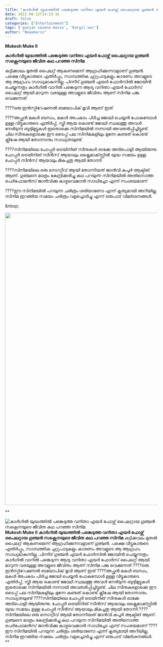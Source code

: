 ```yaml
---
title: "കാർഗിൽ യുദ്ധത്തിൽ പങ്കെടുത്ത വനിതാ എയർ ഫോഴ്സ് പൈലറ്റായ ഗുഞ്ചൻ സക്സെനയുടെ ജീവിത കഥ പറഞ്ഞ സിനിമ"
date: 2022-08-12T14:33:16
draft: false
categories: ["Entertainment"]
tags: ['gunjan saxena movie', 'Kargil war']
author: "Beaumaris"
---
```


<strong>Mukesh Muke II</strong>

<strong>കാർഗിൽ യുദ്ധത്തിൽ പങ്കെടുത്ത വനിതാ എയർ ഫോഴ്സ് പൈലറ്റായ ഗുഞ്ചൻ സക്സെനയുടെ ജീവിത കഥ പറഞ്ഞ സിനിമ</strong>

കുട്ടിക്കാലം മുതൽ പൈലറ്റ് ആകണമെന്ന് ആഗ്രഹിക്കുന്നവളാണ് ഗുഞ്ചൻ. പക്ഷെ വീട്ടുകാരുടെ എതിർപ്പും, സാമ്പത്തിക ചുറ്റുപാടുകളും കാരണം അവളുടെ ആ ആഗ്രഹം സാധ്യമാകുന്നില്ല .പിന്നീട് ഗുഞ്ചൻ എയർ ഫോർസിൽ ജോയിൻ ചെയ്യുന്നതും കാർഗിൽ വാറിൽ പങ്കെടുന്ന ആദ്യ വനിതാ എയർ ഫോർസ് പൈലറ്റ് ആയി മാറുന്ന വരയുള്ള അവളുടെ ജീവിതം ആണ് സിനിമ പങ്കു വെക്കുന്നത്

????ഒരു ഇൻസ്പിറേഷണൽ ബയോപിക് മൂവി ആണ് ഇത്

????അച്ഛൻ മകൾ ബന്ധം, മകൾ അപകടം പിടിച്ച ജോലി ചെയ്യൻ പോകുമ്പോൾ ഉള്ള വീട്ടുകാരുടെ എതിർപ്പ്, സ്ത്രീ ആയ കൊണ്ട് ജോലി സ്ഥലത്തു അവൾ നേരിടുന്ന ബുദ്ദിമുട്ടുകൾ ഇതൊക്കെ സിനിമയിൽ നന്നായി അവതരിപ്പിച്ചിട്ടുണ്ട്. ചില സീനുകളൊക്കെ ഈ ടൈപ്പ് പല സിനിമകളിലും മുന്നേ കണ്ടത് കൊണ്ട് ക്ലീഷേ ആയി തോന്നാനും സാധ്യതയുണ്ട്

????സിനിമയിലെ ചോപ്പർ ട്രെയിനിങ് സീനുകൾ ഓക്കേ അടിപൊളി ആയിരുന്നു. ചോപ്പർ ട്രെയിനിങ് സീൻസ് ആയാലും ക്ലൈമാക്സ്സിൽ യുദ്ധ സമയം ഉള്ള ചോപ്പർ സീൻസ് ആയാലും മികച്ചതു ആയി തോന്നി

????സിനിമയിലെ ഒരു നെഗറ്റീവ് ആയി തോന്നിയത് ജാൻവി കപൂർ ആക്ടിങ് ആണ്. ഗുഞ്ചനെ മാത്രം കേന്ദ്രിക്കരിച്ചു കഥ പറയുന്ന സിനിമയിൽ അതിനൊത്ത പെർഫോമൻസ് ജാൻവിക്കു കാഴ്ചവെക്കാൻ സാധിച്ചോ എന്ന് സംശയമാണ്

????ഈ സിനിമയിൽ പറയുന്ന ചരിത്രം ശരിയാണോ എന്ന് കൃത്യമായി അറിയില്ല. സിനിമ ഇറങ്ങിയ സമയം ചരിത്രം വളച്ചൊടിച്ചു എന്ന് ഒരുപാട് വിമർശനങ്ങൾ.

&amp;nbsp;

<img class="size-full wp-image-346476 aligncenter" src="https://cdn.boolokam.com/articles/2022/08/wwf.jpg" alt="" width="768" height="960" />

**


![കാർഗിൽ യുദ്ധത്തിൽ പങ്കെടുത്ത വനിതാ എയർ ഫോഴ്സ് പൈലറ്റായ ഗുഞ്ചൻ സക്സെനയുടെ ജീവിത കഥ പറഞ്ഞ സിനിമ](https://cdn.boolokam.com/articles/2022/08/wwf.jpg)**Mukesh Muke II** **കാർഗിൽ യുദ്ധത്തിൽ പങ്കെടുത്ത വനിതാ എയർ ഫോഴ്സ് പൈലറ്റായ ഗുഞ്ചൻ സക്സെനയുടെ ജീവിത കഥ പറഞ്ഞ സിനിമ** കുട്ടിക്കാലം മുതൽ പൈലറ്റ് ആകണമെന്ന് ആഗ്രഹിക്കുന്നവളാണ് ഗുഞ്ചൻ. പക്ഷെ വീട്ടുകാരുടെ എതിർപ്പും, സാമ്പത്തിക ചുറ്റുപാടുകളും കാരണം അവളുടെ ആ ആഗ്രഹം സാധ്യമാകുന്നില്ല .പിന്നീട് ഗുഞ്ചൻ എയർ ഫോർസിൽ ജോയിൻ ചെയ്യുന്നതും കാർഗിൽ വാറിൽ പങ്കെടുന്ന ആദ്യ വനിതാ എയർ ഫോർസ് പൈലറ്റ് ആയി മാറുന്ന വരയുള്ള അവളുടെ ജീവിതം ആണ് സിനിമ പങ്കു വെക്കുന്നത് ????ഒരു ഇൻസ്പിറേഷണൽ ബയോപിക് മൂവി ആണ് ഇത് ????അച്ഛൻ മകൾ ബന്ധം, മകൾ അപകടം പിടിച്ച ജോലി ചെയ്യൻ പോകുമ്പോൾ ഉള്ള വീട്ടുകാരുടെ എതിർപ്പ്, സ്ത്രീ ആയ കൊണ്ട് ജോലി സ്ഥലത്തു അവൾ നേരിടുന്ന ബുദ്ദിമുട്ടുകൾ ഇതൊക്കെ സിനിമയിൽ നന്നായി അവതരിപ്പിച്ചിട്ടുണ്ട്. ചില സീനുകളൊക്കെ ഈ ടൈപ്പ് പല സിനിമകളിലും മുന്നേ കണ്ടത് കൊണ്ട് ക്ലീഷേ ആയി തോന്നാനും സാധ്യതയുണ്ട് ????സിനിമയിലെ ചോപ്പർ ട്രെയിനിങ് സീനുകൾ ഓക്കേ അടിപൊളി ആയിരുന്നു. ചോപ്പർ ട്രെയിനിങ് സീൻസ് ആയാലും ക്ലൈമാക്സ്സിൽ യുദ്ധ സമയം ഉള്ള ചോപ്പർ സീൻസ് ആയാലും മികച്ചതു ആയി തോന്നി ????സിനിമയിലെ ഒരു നെഗറ്റീവ് ആയി തോന്നിയത് ജാൻവി കപൂർ ആക്ടിങ് ആണ്. ഗുഞ്ചനെ മാത്രം കേന്ദ്രിക്കരിച്ചു കഥ പറയുന്ന സിനിമയിൽ അതിനൊത്ത പെർഫോമൻസ് ജാൻവിക്കു കാഴ്ചവെക്കാൻ സാധിച്ചോ എന്ന് സംശയമാണ് ????ഈ സിനിമയിൽ പറയുന്ന ചരിത്രം ശരിയാണോ എന്ന് കൃത്യമായി അറിയില്ല. സിനിമ ഇറങ്ങിയ സമയം ചരിത്രം വളച്ചൊടിച്ചു എന്ന് ഒരുപാട് വിമർശനങ്ങൾ. &nbsp; **
